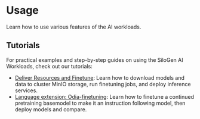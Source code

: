 # Usage

Learn how to use various features of the AI workloads.

## Tutorials

For practical examples and step-by-step guides on using the SiloGen AI Workloads, check out our tutorials:

- [Deliver Resources and Finetune](tutorials/tutorial-01-deliver-resources-and-finetune.md): Learn how to download models and data to cluster MinIO storage, run finetuning jobs, and deploy inference services.
- [Language extension: Odia-finetuning](tutorials/tutorial-02-language-extension-finetune.md): Learn how to finetune a continued pretraining basemodel to make it an instruction following model, then deploy models and compare.
